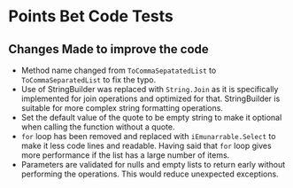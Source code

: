 # Points Bet Code Tests

## Changes Made to improve the code

- Method name changed from `ToCommaSepatatedList` to `ToCommaSeparatedList` to fix the typo.
- Use of StringBuilder was replaced with `String.Join` as it is specifically implemented for join operations and optimized for that. StringBuilder is suitable for more complex string formatting operations.
- Set the default value of the quote to be empty string to make it optional when calling the function without a quote.
- `for` loop has been removed and replaced with `iEmunarrable.Select` to make it less code lines and readable. Having said that `for` loop gives more performance if the list has a large number of items.
- Parameters are validated for nulls and empty lists to return early without performing the operations. This would reduce unexpected exceptions.
